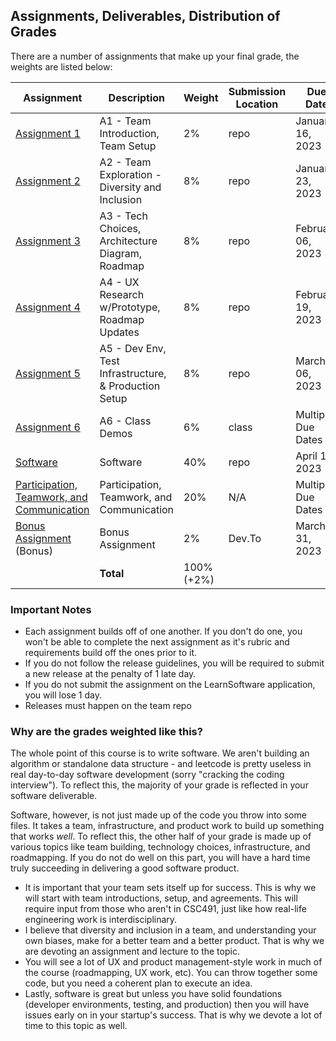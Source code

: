Assignments, Deliverables, Distribution of Grades
---

There are a number of assignments that make up your final grade, the weights are listed below:

<!-- OVERVIEW START -->


| Assignment | Description | Weight | Submission Location | Due Date |
| --- | --- | --- | --- | --- |
| [Assignment 1](../assignments/a1.md)  | A1 - Team Introduction, Team Setup | 2% | repo | January 16, 2023 |
| [Assignment 2](../assignments/a2.md)  | A2 - Team Exploration - Diversity and Inclusion | 8% | repo | January 23, 2023 |
| [Assignment 3](../assignments/a3.md)  | A3 - Tech Choices, Architecture Diagram, Roadmap | 8% | repo | February 06, 2023 |
| [Assignment 4](../assignments/a4.md)  | A4 - UX Research w/Prototype, Roadmap Updates | 8% | repo | February 19, 2023 |
| [Assignment 5](../assignments/a5.md)  | A5 - Dev Env, Test Infrastructure, & Production Setup | 8% | repo | March 06, 2023 |
| [Assignment 6](../assignments/a6.md)  | A6 - Class Demos | 6% | class | Multiple Due Dates |
| [Software](../assignments/a7.md)  | Software | 40% | repo | April 12, 2023 |
| [Participation, Teamwork, and Communication](../assignments/participation_teamwork.md)  | Participation, Teamwork, and Communication | 20% | N/A | Multiple Due Dates |
| [Bonus Assignment](../assignments/bonus.md) (Bonus) | Bonus Assignment | 2% | Dev.To | March 31, 2023 |
| | **Total** | 100% (+2%) | | |

<!-- OVERVIEW END -->

### Important Notes

- Each assignment builds off of one another. If you don't do one, you won't be able to complete the next assignment as it's rubric and requirements build off the ones prior to it.
- If you do not follow the release guidelines, you will be required to submit a new release at the penalty of 1 late day.
- If you do not submit the assignment on the LearnSoftware application, you will lose 1 day.
- Releases must happen on the team repo

### Why are the grades weighted like this?

The whole point of this course is to write software. We aren't building an algorithm or standalone data structure - and leetcode is pretty useless in real day-to-day software development (sorry "cracking the coding interview"). To reflect this, the majority of your grade is reflected in your software deliverable.

Software, however, is not just made up of the code you throw into some files. It takes a team, infrastructure, and product work to build up something that works _well_. To reflect this, the other half of your grade is made up of various topics like team building, technology choices, infrastructure, and roadmapping. If you do not do well on this part, you will have a hard time truly succeeding in delivering a good software product.

- It is important that your team sets itself up for success. This is why we will start with team introductions, setup, and agreements. This will require input from those who aren't in CSC491, just like how real-life engineering work is interdisciplinary.
- I believe that diversity and inclusion in a team, and understanding your own biases, make for a better team and a better product. That is why we are devoting an assignment and lecture to the topic.
- You will see a lot of UX and product management-style work in much of the course (roadmapping, UX work, etc). You can throw together some code, but you need a coherent plan to execute an idea.
- Lastly, software is great but unless you have solid foundations (developer environments, testing, and production) then you will have issues early on in your startup's success. That is why we devote a lot of time to this topic as well.
